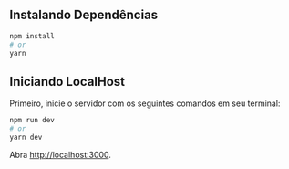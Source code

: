 ## Instalando Dependências

```bash
npm install
# or
yarn
```

## Iniciando LocalHost

Primeiro, inicie o servidor com os seguintes comandos em seu terminal:

```bash
npm run dev
# or
yarn dev
```

Abra [http://localhost:3000](http://localhost:3000).

